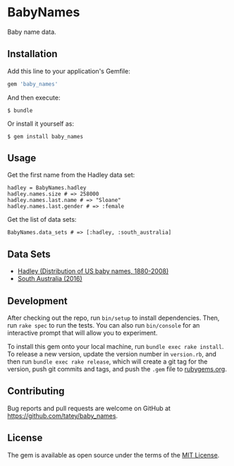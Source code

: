 # BabyNames

Baby name data.

## Installation

Add this line to your application's Gemfile:

```ruby
gem 'baby_names'
```

And then execute:

    $ bundle

Or install it yourself as:

    $ gem install baby_names

## Usage

Get the first name from the Hadley data set:

    hadley = BabyNames.hadley
    hadley.names.size # => 258000
    hadley.names.last.name # => "Sloane"
    hadley.names.last.gender # => :female

Get the list of data sets:

    BabyNames.data_sets # => [:hadley, :south_australia]

## Data Sets

* [Hadley (Distribution of US baby names, 1880-2008)](https://github.com/hadley/data-baby-names)
* [South Australia (2016)](https://data.sa.gov.au/data/dataset/popular-baby-names/resource/5e58668a-8150-4c0a-b17e-d55636a318be?inner_span=True)

## Development

After checking out the repo, run `bin/setup` to install dependencies. Then, run `rake spec` to run the tests. You can also run `bin/console` for an interactive prompt that will allow you to experiment.

To install this gem onto your local machine, run `bundle exec rake install`. To release a new version, update the version number in `version.rb`, and then run `bundle exec rake release`, which will create a git tag for the version, push git commits and tags, and push the `.gem` file to [rubygems.org](https://rubygems.org).

## Contributing

Bug reports and pull requests are welcome on GitHub at https://github.com/tatey/baby_names.

## License

The gem is available as open source under the terms of the [MIT License](http://opensource.org/licenses/MIT).
